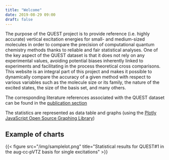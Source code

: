 ```yaml
---
title: "Welcome"
date: 2019-08-29 09:00
draft: false
---
```


The purpose of the QUEST project is to provide reference (i.e. highly accurate) vertical excitation energies for small- and medium-sized molecules in order to compare the precision of computational quantum chemistry methods thanks to reliable and fair statistical analyses. 
One of the key aspect of the QUEST dataset is that it does not rely on any experimental values, avoiding potential biases inherently linked to experiments and facilitating in the process theoretical cross comparisons.
This website is an integral part of this project and makes it possible to dynamically compare the accuracy of a given method with respect to various variables such as the molecule size or its family, the nature of the excited states, the size of the basis set, and many others.

The corresponding literature references associated with the QUEST dataset can be found in the [publication section](publications)

The statistics are represented as data table and graphs (using the [Plotly JavaScript Open Source Graphing Library](https://plotly.com/javascript))

## Example of charts
{{< figure src="/img/samplelot.png" title="Statistical results for QUEST#1 in the aug‑cc‑pVTZ basis for single excitations" >}}



